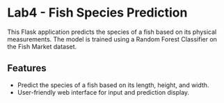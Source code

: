 # Lab4 - Fish Species Prediction

This Flask application predicts the species of a fish based on its physical measurements. The model is trained using a Random Forest Classifier on the Fish Market dataset.

## Features

- Predict the species of a fish based on its length, height, and width.
- User-friendly web interface for input and prediction display.
